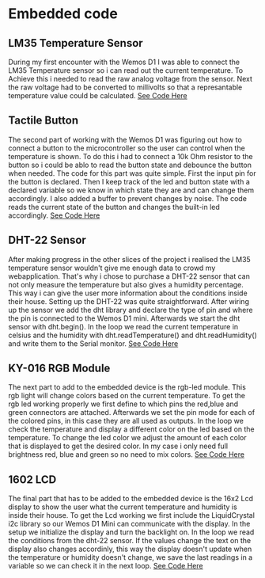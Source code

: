 # Embedded code

## LM35 Temperature Sensor

During my first encounter with the Wemos D1 I was able to connect the LM35 Temperature sensor so i can read out the current temperature. To Achieve this i needed to read the raw analog voltage from the sensor. Next the raw voltage had to be converted to millivolts so that a represantable temperature value could be calculated. [See Code Here](https://gitlab.fdmci.hva.nl/IoT/2023-2024-semester-1/individual-project/iot-svadkoc/-/blob/8bd7aae81da8f2acf82b724e639a5dfc17b77f98/embedded/wemos-temperature/Temperature_sketch.ino)

## Tactile Button

The second part of working with the Wemos D1 was figuring out how to connect a button to the microcontroller so the user can control when the temperature is shown. To do this i had to connect a 10k Ohm resistor to the button so i could be ablo to read the button state and debounce the button when needed. The code for this part was quite simple. First the input pin for the button is declared. Then I keep track of the led and button state with a declared variable so we know in which state they are and can change them accordingly. I also added a buffer to prevent changes by noise. The code reads the current state of the button and changes the built-in led accordingly. [See Code Here](https://gitlab.fdmci.hva.nl/IoT/2023-2024-semester-1/individual-project/iot-svadkoc/-/blob/main/embedded/Button_sketch/Button_sketch.ino?ref_type=heads)

## DHT-22 Sensor

After making progress in the other slices of the project i realised the LM35 temperature sensor wouldn't give me enough data to crowd my webapplication. That's why i chose to purchase a DHT-22 sensor that can not only measure the temperature but also gives a humidity percentage. This way i can give the user more information about the conditions inside their house. Setting up the DHT-22 was quite straightforward. After wiring up the sensor we add the dht library and declare the type of pin and where the pin is connected to the Wemos D1 mini. Afterwards we start the dht sensor with dht.begin(). In the loop we read the current temperature in celsius and the humidity with dht.readTemperature() and dht.readHumidity() and write them to the Serial monitor. [See Code Here](https://gitlab.fdmci.hva.nl/IoT/2023-2024-semester-1/individual-project/iot-svadkoc/-/blob/main/embedded/Dht-22/Dht-22.ino?ref_type=heads)

## KY-016 RGB Module

The next part to add to the embedded device is the rgb-led module. This rgb light will change colors based on the current temperature. To get the rgb led working properly we first define to which pins the red,blue and green connectors are attached. Afterwards we set the pin mode for each of the colored pins, in this case they are all used as outputs. In the loop we check the temperature and display a different color on the led based on the temperature. To change the led color we adjust the amount of each color that is displayed to get the desired color. In my case i only need full brightness red, blue and green so no need to mix colors. [See Code Here](https://gitlab.fdmci.hva.nl/IoT/2023-2024-semester-1/individual-project/iot-svadkoc/-/blob/main/embedded/Rgb_led/Rgb_led.ino?ref_type=heads)

## 1602 LCD

The final part that has to be added to the embedded device is the 16x2 Lcd display to show the user what the current temperature and humidity is inside their house. To get the Lcd working we first include the LiquidCrystal i2c library so our Wemos D1 Mini can communicate with the display. In the setup we initialize the display and turn the backlight on. In the loop we read the conditions from the dht-22 sensor. If the values change the text on the display also changes accordinly, this way the display doesn't update when the temperature or humidity doesn't change, we save the last readings in a variable so we can check it in the next loop.  [See Code Here](https://gitlab.fdmci.hva.nl/IoT/2023-2024-semester-1/individual-project/iot-svadkoc/-/blob/main/embedded/Rgb_led/Rgb_led.ino?ref_type=heads)
